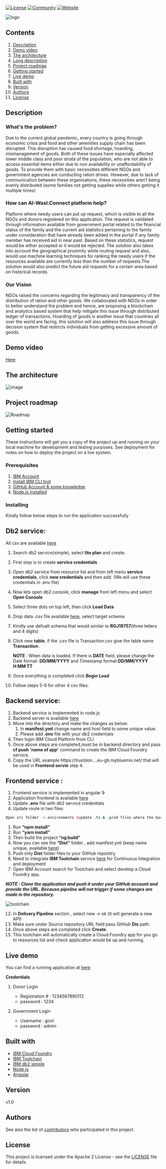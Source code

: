 [![License](https://img.shields.io/badge/License-Apache2-blue.svg)](https://www.apache.org/licenses/LICENSE-2.0) [![Community](https://img.shields.io/badge/Join-Community-blue.svg)](https://developer.ibm.com/callforcode/solutions/projects/get-started/) [![Website](https://img.shields.io/badge/View-Website-blue)](https://al-wasal-connect.eu-gb.mybluemix.net/)

![logo](logo1.png)

## Contents

1. [Description](#description)
1. [Demo video](#demo-video)
1. [The architecture](#the-architecture)
1. [Long description](#long-description)
1. [Project roadmap](#project-roadmap)
1. [Getting started](#getting-started)
1. [Live demo](#live-demo)
1. [Built with](#built-with)
1. [Version](#versioning)
1. [Authors](#authors)
1. [License](#license)

## Description

### What's the problem?

Due to the current global pandemic, every country is going through economic crisis and food and other amenities supply chain has been disrupted. This disruption has caused food shortage, hoarding, mismanagement of goods. Both of these issues have especially affected lower middle class and poor strata of the population, who are not able to access essential items either due to non availability or unaffordability of goods. To provide them with basic necessities different NGOs and government agencies are conducting ration drives. However, due to lack of communication between these organisations, these necessities aren’t being evenly distributed (some families not getting supplies while others getting it multiple times)

### How can Al-Wasl.Connect platform help?

Platform where needy users can put up request, which is visible to all the NGOs and donors registered on this application. The request is validated through information available from government portal related to the financial status of the family and the current aid statistics pertaining to the family under consideration that have already been added in the portal if any family member has received aid in near past. Based on these statistics, request would be either accepted or it would be rejected. The solution also takes into account the geographical proximity while routing request and also, would use machine learning techniques for ranking the needy users if the resources available are currently less than the number of requests.The solution would also predict the future aid requests for a certain area based on historical records

### Our Vision

NGOs raised the concerns regarding the legitimacy and transparency of the distribution of ration and other goods. We collaborated with NGOs in order to better understand the problem and hence, are proposing a blockchain and analytics based system that help mitigate this issue through distributed ledger of transactions. Hoarding of goods is another issue that countries all over the world are facing, this solution will also address this issue through decision system that restricts individuals from getting excessive amount of goods.

## Demo video

[Here](https://ibm.box.com/s/f0c6ho9ca6p5gw3o1k8u3dp1lfkn7o64)


## The architecture

![image](architecture.jpeg)

## Project roadmap

![Roadmap](roadmap2.png)


## Getting started

These instructions will get you a copy of the project up and running on your local machine for development and testing purposes. See deployment for notes on how to deploy the project on a live system.

### Prerequisites

1. [IBM Account](http://ibm.biz/C4CBeirut)
1. [Install IBM CLI tool](https://cloud.ibm.com/docs/cli?topic=cli-install-ibmcloud-cli)
1. [GitHub Account & some knowledge](https://github.com/)
1. [Node.js installed](https://nodejs.org/en/)


### Installing

Kindly follow below steps to run the application successfully 

## Db2 service:
All csv are available [here](https://github.com/Call-for-Code/Al-Wasl.Connect/tree/master/data)
1.	Search db2 service(simple), select __lite plan__ and create.
1.  First step is to create __service credentials__ 
1.	Open db2 service from resource list and from left menu __service credentials__, click __new credentials__ and then add. (We will use these credentials in .env file)  
1.  Now lets open db2 console, click __manage__ from left menu and select __Open Console__
1.	Select three dots on top left, then click __Load Data__
1.	Drop data .csv file available [here](https://github.com/Call-for-Code/Al-Wasl.Connect/tree/master/data), select target schema
1.	Kindly use defualt schema that would similar to __RGJ19757__(three letters and 4 digits)
1. Click new __table__, if the .csv file is Transaction.csv give the table name __Transaction__.

   __NOTE__ : When data is loaded. If there is __DATE__ field, please change the Date format: __DD/MM/YYYY__ and Timestamp format:__DD/MM/YYYY H:MM TT__ 
1.	Once everything is completed click __Begin Load__
1. Follow steps 5-9 for other 4 csv files.


## Backend service:
1.	Backend service is implemented in node.js
1.	Backend server is available [here](https://github.com/Call-for-Code/Al-Wasl.Connect/tree/backend)
1.	Move into the directory and make the changes as below:
    1.	In __manifest.yml__ change name and host field to some unique value.
    1.	Please add __.env__ file with your db2 credentials 
1. Then login IBM Cloud Platform from CLI    
1.	Once  above steps are completed,must be in backend directory and pass __cf push 'name of app'__ command to create the IBM Cloud Foundry service.
1. Copy the URL example https://trustdon....eu-gb.mybluemix.net/ that will be used in  __Frontend servie__ step 4.


## Frontend service :
1.	Frontend service is implemented in angular 9
1.	Applicaiton frontend is available [here](https://github.com/Call-for-Code/Al-Wasl.Connect/tree/frontend)
1.	Update __.env__ file with db2 service credentials
1.	Update route in two files: 
```bash 
Open src folder -> environments (update .ts & .prod files where the backend server is URL running  eg https://trustdon....eu-gb.mybluemix.net/) 
 ```
1.	Run __“npm install”__
1.	Run __“yarn install”__
1.	Then build the project __“ng build”__
1.	Now you can see the __“Dist”__ folder , add manifest.yml (keep name unique, available [here](https://github.com/Call-for-Code/Al-Wasl.Connect/blob/frontend/manifest.yml))
1.	Push only __Dist__ folder files to your GitHub repositry
1. Need to integrate __IBM Toolchain__ service [here](https://cloud.ibm.com/devops/create) for Continuous Integration and deployment
1.	Open IBM Account search for Toolchain and select develop a Cloud Foundry app. 

***NOTE : Clone the application and push it under your GitHub account and provide the URL. Because pipeline will not trigger if some changes are made in the repository.***

![toolchain](toolchain1.png)

12.	In __Delivery Pipeline__ section , select new -> ok (it will generate a new API)
13.   Make sure under Source repository URL field pass  GitHub __Dis__ path.
14.	Once above steps are completed click __Create__.
15.	This toolchain will automatically create a Cloud Foundry app for you go to resources list and check application would be up and running.

## Live demo

You can find a running application at [here](https://al-wasal-connect.eu-gb.mybluemix.net/)

__Credentials__

1. Donor Login
   - Registration # : 1234567890112
   - password : 1234

1. Government Login
    - Username : govt
    - password : admin


## Built with
* [IBM Cloud Foundry](https://cloud.ibm.com/cloudfoundry/overview)
* [IBM Toolchain](https://cloud.ibm.com/devops/create)
* [IBM db2 simple](https://cloud.ibm.com/catalog/services/db2)
* [Node.js](https://nodejs.org/en/)
* [Angular](https://angular.io/)

## Version

v1.0

## Authors

See also the list of [contributors](https://github.com/Call-for-Code/Al-Wasl.Connect/graphs/contributors) who participated in this project.

## License

This project is licensed under the Apache 2 License - see the [LICENSE](LICENSE) file for details

